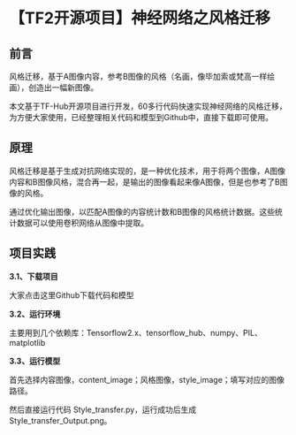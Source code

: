 # 【TF2开源项目】神经网络之风格迁移
## 前言
风格迁移，基于A图像内容，参考B图像的风格（名画，像毕加索或梵高一样绘画），创造出一幅新图像。

本文基于TF-Hub开源项目进行开发，60多行代码快速实现神经网络的风格迁移，为方便大家使用，已经整理相关代码和模型到Github中，直接下载即可使用。

## 原理
风格迁移是基于生成对抗网络实现的，是一种优化技术，用于将两个图像，A图像内容和B图像风格，混合再一起，是输出的图像看起来像A图像，但是也参考了B图像的风格。

通过优化输出图像，以匹配A图像的内容统计数和B图像的风格统计数据。这些统计数据可以使用卷积网络从图像中提取。

## 项目实践
**3.1、下载项目**

大家点击这里Github下载代码和模型

**3.2、运行环境**

主要用到几个依赖库：Tensorflow2.x、tensorflow_hub、numpy、PIL、matplotlib

**3.3、运行模型**

首先选择内容图像，content_image；风格图像，style_image；填写对应的图像路径。

然后直接运行代码 Style_transfer.py，运行成功后生成Style_transfer_Output.png。
